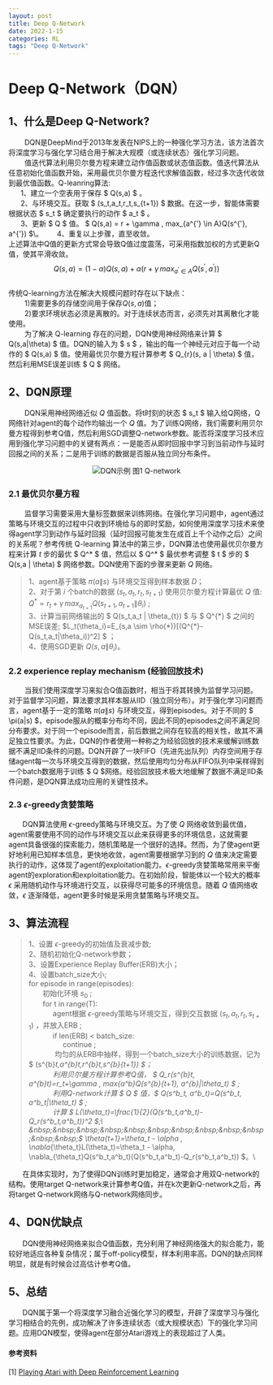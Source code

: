 ```yaml
---
layout: post
title: Deep Q-Network
date: 2022-1-15
categories: RL
tags: "Deep Q-Network"
---
```


# Deep Q-Network（DQN）
## 1、什么是Deep Q-Network?
&nbsp;&nbsp;&nbsp;&nbsp;&nbsp;&nbsp;&nbsp;&nbsp;DQN是DeepMind于2013年发表在NIPS上的一种强化学习方法，该方法首次将深度学习与强化学习结合用于解决大规模（或连续状态）强化学习问题。\
&nbsp;&nbsp;&nbsp;&nbsp;&nbsp;&nbsp;&nbsp;&nbsp;值迭代算法利用贝尔曼方程来建立动作值函数或状态值函数。值迭代算法从任意初始化值函数开始，采用最优贝尔曼方程迭代求解值函数，经过多次迭代收敛到最优值函数。Q-leanring算法:
\
&nbsp; &nbsp; &nbsp; 1、建立一个空表用于保存 $ Q(s,a) $ 。\
&nbsp; &nbsp; &nbsp; 2、与环境交互。获取 $ (s_t,a_t,r_t,s_{t+1}) $ 数据。在这一步，智能体需要根据状态 $ s_t $ 确定要执行的动作 $ a_t $ 。\
&nbsp; &nbsp; &nbsp; 3、更新 $ Q $ 值。 $ Q(s,a) = r + \gamma \, max_{a^{'} \in A}Q(s^{'}, a^{'}) $\。
&nbsp; &nbsp; &nbsp; 4、重复以上步骤，直至收敛。
\
上述算法中Q值的更新方式常会导致Q值过度震荡，可采用指数加权的方式更新Q值，使其平滑收敛。
$$
Q(s,a) = (1-\alpha)Q(s,a) + \alpha(r + \gamma \, max_{a^{'} \in A}Q(s^{'}, a^{'}))
$$  
传统Q-learning方法在解决大规模问题时存在以下缺点： \
&nbsp;&nbsp;&nbsp;&nbsp;&nbsp;&nbsp;&nbsp;&nbsp;1)需要更多的存储空间用于保存$Q(s,a)$值；\
&nbsp;&nbsp;&nbsp;&nbsp;&nbsp;&nbsp;&nbsp;&nbsp;2)要求环境状态必须是离散的。对于连续状态而言，必须先对其离散化才能使用。\
&nbsp;&nbsp;&nbsp;&nbsp;&nbsp;&nbsp;&nbsp;&nbsp;为了解决 Q-learning 存在的问题，DQN使用神经网络来计算 $ Q(s,a\|\theta) $ 值。DQN的输入为 $ s $ ，输出的每一个神经元对应于每一个动作的 $ Q(s,a) $ 值。使用最优贝尔曼方程计算参考 $ Q_{r}(s, a \| \theta) $ 值，然后利用MSE误差训练 $ Q $ 网络。
## 2、DQN原理
&nbsp;&nbsp;&nbsp;&nbsp;&nbsp;&nbsp;&nbsp;&nbsp;DQN采用神经网络近似 $Q$ 值函数。将t时刻的状态 $ s_t $ 输入给Q网络，Q网络针对agent的每个动作均输出一个 $Q$ 值。为了训练Q网络，我们需要利用贝尔曼方程得到参考Q值，然后利用SGD调整Q-network参数。能否将深度学习技术应用到强化学习问题中的关键有两点：一是能否从即时回报中学习到当前动作与延时回报之间的关系；二是用于训练的数据是否服从独立同分布条件。
<div align="center">

![DQN示例](./figure1.jpg) 图1 Q-network

</div>

### 2.1 最优贝尔曼方程
&nbsp;&nbsp;&nbsp;&nbsp;&nbsp;&nbsp;&nbsp;&nbsp;监督学习需要采用大量标签数据来训练网络。在强化学习问题中，agent通过策略与环境交互的过程中只收到环境给与的即时奖励，如何使用深度学习技术来使得agent学习到动作与延时回报（延时回报可能发生在成百上千个动作之后）之间的关系呢？参考传统 Q-learning 算法中的第三步，DQN算法也使用最优贝尔曼方程来计算 $t$ 步的最优 $ Q^* $ 值，然后以 $ Q^* $ 最优参考调整 $ t $ 步的 $ Q(s,a \| \theta) $ 网络参数。DQN使用下面的步骤来更新 $Q$ 网络。
> 1、agent基于策略 $\pi(a\|s)$ 与环境交互得到样本数据 $D$；\
> 2、对于第 $i$ 个batch的数据 $(s_t, a_t, r_t, s_{t+1})$ 使用贝尔曼方程计算最优 $Q$ 值: $Q^* = r_t + \gamma\,max_{a_{t+1}}Q(s_{t+1}, a_{t+1}\|\theta_i)$ ;\
> 3、计算当前网络输出的 $ Q(s_t,a_t \| \theta_{t}) $ 与 $ Q^{\*} $ 之间的MSE误差; $L_t(\theta_i)=E_{s,a \sim \rho(\*)}[(Q^{\*}-Q(s_t,a_t\|\theta_i))^2] $ ；\
> 4、使用SGD更新 $Q(s,a\|\theta_i)$。
&nbsp;&nbsp;&nbsp;&nbsp;&nbsp;&nbsp;&nbsp;&nbsp;

### 2.2 experience replay mechanism (经验回放技术)
&nbsp;&nbsp;&nbsp;&nbsp;&nbsp;&nbsp;&nbsp;&nbsp;当我们使用深度学习来拟合Q值函数时，相当于将其转换为监督学习问题。对于监督学习问题，算法要求其样本服从IID（独立同分布）。对于强化学习问题而言，agent基于一定的策略 $\pi(a\|s)$ 与环境交互，得到episodes。对于不同的 $ \pi(a\|s) $，episode服从的概率分布均不同，因此不同的episodes之间不满足同分布要求。对于同一个episode而言，前后数据之间存在较高的相关性，故其不满足独立性要求。为此，DQN的作者使用一种称之为经验回放的技术来缓解训练数据不满足IID条件的问题。DQN开辟了一块FIFO（先进先出队列）内存空间用于存储agent每一次与环境交互得到的数据，然后使用均匀分布从FIFO队列中采样得到一个batch数据用于训练 $ Q $网络。经验回放技术极大地缓解了数据不满足IID条件问题，是DQN算法成功应用的关键性技术。
### 2.3 $\epsilon$-greedy贪婪策略
&nbsp;&nbsp;&nbsp;&nbsp;&nbsp;&nbsp;&nbsp;DQN算法使用 $\epsilon$-greedy策略与环境交互。为了使 $Q$ 网络收敛到最优值，agent需要使用不同的动作与环境交互以此来获得更多的环境信息，这就需要agent具备很强的探索能力，随机策略是一个很好的选择。然而，为了使agent更好地利用已知样本信息，更快地收敛，agent需要根据学习到的 $Q$ 值来决定需要执行的动作，这体现了agent的exploitation能力。$\epsilon$-greedy贪婪策略常用来平衡agent的exploration和exploitation能力。在初始阶段，智能体以一个较大的概率 $\epsilon$ 采用随机动作与环境进行交互，以获得尽可能多的环境信息。随着 $Q$ 值网络收敛，$\epsilon$ 逐渐降低，agent更多时候是采用贪婪策略与环境交互。
## 3、算法流程
> 1、设置 $\epsilon$-greedy的初始值及衰减步数;\
> 2、随机初始化Q-network参数；\
> 3、设置Experience Replay Buffer(ERB)大小；\
> 4、设置batch_size大小;\
> for episode in range(episodes): \
> &nbsp;&nbsp;&nbsp;&nbsp;&nbsp;&nbsp; 初始化环境 $s_0$ ;\
> &nbsp;&nbsp;&nbsp;&nbsp;&nbsp;&nbsp; for t in range(T): \
> &nbsp;&nbsp;&nbsp;&nbsp;&nbsp;&nbsp;&nbsp;&nbsp;&nbsp;&nbsp;&nbsp;&nbsp;agent根据 $\epsilon$-greedy策略与环境交互，得到交互数据 $(s_t,a_t,r_t,s_{t+1})$ ，并放入ERB ;\
> &nbsp;&nbsp;&nbsp;&nbsp;&nbsp;&nbsp;&nbsp;&nbsp;&nbsp;&nbsp;&nbsp;&nbsp;if len(ERB) < batch_size:\
>&nbsp;&nbsp;&nbsp;&nbsp;&nbsp;&nbsp;&nbsp;&nbsp;&nbsp;&nbsp;&nbsp;&nbsp;&nbsp;&nbsp;&nbsp;&nbsp;&nbsp;continue ;\
>&nbsp;&nbsp;&nbsp;&nbsp;&nbsp;&nbsp;&nbsp;&nbsp;&nbsp;&nbsp;&nbsp;&nbsp; 均匀的从ERB中抽样，得到一个batch_size大小的训练数据，记为 $ (s^{b}_t,a^{b}_t,r^{b}_t,s^{b}_{t+1}) $；\
>&nbsp;&nbsp;&nbsp;&nbsp;&nbsp;&nbsp;&nbsp;&nbsp;&nbsp;&nbsp;&nbsp;&nbsp;利用贝尔曼方程计算参考Q值， $ Q_r(s^{b}_t, a^{b}_t)=r_t+\gamma \, max_{a^b}Q(s^{b}_{t+1}, a^{b}\|\theta_t) $ ;\
>&nbsp;&nbsp;&nbsp;&nbsp;&nbsp;&nbsp;&nbsp;&nbsp;&nbsp;&nbsp;&nbsp;&nbsp;利用Q-network计算 $ Q $ 值，$ Q(s^b_t, a^b_t)=Q(s^b_t, a^b_t\|\theta_t) $ ;\
> &nbsp;&nbsp;&nbsp;&nbsp;&nbsp;&nbsp;&nbsp;&nbsp;&nbsp;&nbsp;&nbsp;&nbsp;计算 $ L(\theta_t)=\frac{1}{2}(Q(s^b_t,a^b_t)-Q_r(s^b_t,a^b_t))^2 $;\
> &nbsp;&nbsp;&nbsp;&nbsp;&nbsp;&nbsp;&nbsp;&nbsp;&nbsp;&nbsp;&nbsp;&nbsp;$ \theta_{t+1}=\theta_t - \alpha \, \nabla_{\theta_t}L(\theta_t)=\theta_t - \alpha\, \nabla_{\theta_t}Q(s^b_t,a^b_t)(Q(s^b_t,a^b_t)-Q_r(s^b_t,a^b_t)) $。\

&nbsp;&nbsp;&nbsp;&nbsp;&nbsp;&nbsp;&nbsp;在具体实现时，为了使得DQN训练时更加稳定，通常会才用双Q-network的结构。使用target Q-network来计算参考Q值，并在k次更新Q-network之后，再将target Q-network网络与Q-network网络同步。
## 4、DQN优缺点
&nbsp;&nbsp;&nbsp;&nbsp;&nbsp;&nbsp;&nbsp;DQN使用神经网络来拟合Q值函数，充分利用了神经网络强大的拟合能力，能较好地适应各种复杂情况；属于off-policy模型，样本利用率高。DQN的缺点同样明显，就是有时候会过高估计参考Q值。
## 5、总结
&nbsp;&nbsp;&nbsp;&nbsp;&nbsp;&nbsp;&nbsp;DQN属于第一个将深度学习融合近强化学习的模型，开辟了深度学习与强化学习相结合的先例，成功解决了许多连续状态（或大规模状态）下的强化学习问题。应用DQN模型，使得agent在部分Atari游戏上的表现超过了人类。
#### 参考资料
[1] [Playing Atari with Deep Reinforcement Learning](https://arxiv.org/pdf/1312.5602.pdf)
